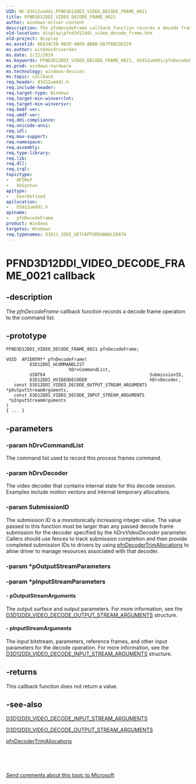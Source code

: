 ```yaml
---
UID: NC:d3d12umddi.PFND3D12DDI_VIDEO_DECODE_FRAME_0021
title: PFND3D12DDI_VIDEO_DECODE_FRAME_0021
author: windows-driver-content
description: The pfnDecodeFrame callback function records a decode frame operation to the command list.
old-location: display\pfnd3d12ddi_video_decode_frame.htm
old-project: display
ms.assetid: 8EA34C58-9B2D-4B69-ABAB-D67F6BCD6229
ms.author: windowsdriverdev
ms.date: 2/22/2018
ms.keywords: PFND3D12DDI_VIDEO_DECODE_FRAME_0021, d3d12umddi/pfnDecodeFrame, display.pfnd3d12ddi_video_decode_frame, pfnDecodeFrame, pfnDecodeFrame callback function [Display Devices]
ms.prod: windows-hardware
ms.technology: windows-devices
ms.topic: callback
req.header: d3d12umddi.h
req.include-header: 
req.target-type: Windows
req.target-min-winverclnt: 
req.target-min-winversvr: 
req.kmdf-ver: 
req.umdf-ver: 
req.ddi-compliance: 
req.unicode-ansi: 
req.idl: 
req.max-support: 
req.namespace: 
req.assembly: 
req.type-library: 
req.lib: 
req.dll: 
req.irql: 
topictype:
-	APIRef
-	kbSyntax
apitype:
-	UserDefined
apilocation:
-	D3d12umddi.h
apiname:
-	pfnDecodeFrame
product: Windows
targetos: Windows
req.typenames: D3D11_1DDI_GETCAPTUREHANDLEDATA
---
```


# PFND3D12DDI_VIDEO_DECODE_FRAME_0021 callback


## -description


The <i>pfnDecodeFrame</i> callback function records a decode frame operation to the command list.  


## -prototype


````
PFND3D12DDI_VIDEO_DECODE_FRAME_0021 pfnDecodeFrame;

VOID  APIENTRY* pfnDecodeFrame(
         D3D12DDI_HCOMMANDLIST                         hDrvCommandList,
         UINT64                                        SubmissionID,
         D3D12DDI_HVIDEODECODER                        hDrvDecoder,
   const D3D12DDI_VIDEO_DECODE_OUTPUT_STREAM_ARGUMENTS *pOutputStreamArguments,
   const D3D12DDI_VIDEO_DECODE_INPUT_STREAM_ARGUMENTS  *pInputStreamArguments
)
{ ... }
````


## -parameters




### -param hDrvCommandList

The command list used to record this process frames command.


### -param hDrvDecoder

The video decoder that contains internal state for this decode session.  Examples include motion vectors and internal temporary allocations.


### -param SubmissionID

The submission ID is a monotonically increasing integer value.  The value passed to this function must be larger than any passed decode frame submission for the decoder specified by the <i>hDrvVideoDecoder</i> parameter.  Callers should use fences to track submission completion and then provide completed submission IDs to drivers by using <a href="..\d3d12umddi\nc-d3d12umddi-pfnd3d12ddi_video_decoder_trim_allocations_0021.md">pfnDecoderTrimAllocations</a> to allow driver to manage resources associated with that decoder.


### -param *pOutputStreamParameters


### -param *pInputStreamParameters








#### - pOutputStreamArguments

The output surface and output parameters.  For more information, see the <a href="..\d3d12umddi\ns-d3d12umddi-d3d12ddi_video_decode_output_stream_arguments_0021.md">D3D12DDI_VIDEO_DECODE_OUTPUT_STREAM_ARGUMENTS</a> structure. 


#### - pInputStreamArguments

The input bitstream, parameters, reference frames, and other input parameters for the decode operation.  For more information, see the <a href="..\d3d12umddi\ns-d3d12umddi-d3d12ddi_video_decode_input_stream_arguments_0020.md">D3D12DDI_VIDEO_DECODE_INPUT_STREAM_ARGUMENTS</a> structure.


## -returns



This callback function does not return a value.




## -see-also

<a href="..\d3d12umddi\ns-d3d12umddi-d3d12ddi_video_decode_input_stream_arguments_0020.md">D3D12DDI_VIDEO_DECODE_INPUT_STREAM_ARGUMENTS</a>



<a href="..\d3d12umddi\ns-d3d12umddi-d3d12ddi_video_decode_output_stream_arguments_0021.md">D3D12DDI_VIDEO_DECODE_OUTPUT_STREAM_ARGUMENTS</a>



<a href="..\d3d12umddi\nc-d3d12umddi-pfnd3d12ddi_video_decoder_trim_allocations_0021.md">pfnDecoderTrimAllocations</a>



 

 

<a href="mailto:wsddocfb@microsoft.com?subject=Documentation%20feedback [display\display]:%20PFND3D12DDI_VIDEO_DECODE_FRAME_0021 callback function%20 RELEASE:%20(2/22/2018)&amp;body=%0A%0APRIVACY STATEMENT%0A%0AWe use your feedback to improve the documentation. We don't use your email address for any other purpose, and we'll remove your email address from our system after the issue that you're reporting is fixed. While we're working to fix this issue, we might send you an email message to ask for more info. Later, we might also send you an email message to let you know that we've addressed your feedback.%0A%0AFor more info about Microsoft's privacy policy, see http://privacy.microsoft.com/en-us/default.aspx." title="Send comments about this topic to Microsoft">Send comments about this topic to Microsoft</a>

